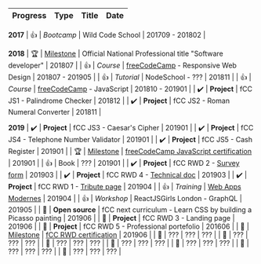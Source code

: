 | Progress | Type | Title | Date |
| :---: | :---: | :--- | :---: |
__2017__
| :+1: | *Bootcamp* | Wild Code School | 201709 - 201802 |

__2018__
| :trophy: | <ins>Milestone</ins> | Official National Professional title "Software developer" | 201807 |
| :+1: | *Course* | [freeCodeCamp](https://learn.freecodecamp.org/) - Responsive Web Design | 201807 - 201905 |
| :+1: | *Tutorial* | NodeSchool - ??? | 201811 |
| :+1: | *Course* | [freeCodeCamp](https://learn.freecodecamp.org/) - JavaScript | 201810 - 201901 |
| :heavy_check_mark: | __Project__ | fCC JS1 - Palindrome Checker | 201812 |
| :heavy_check_mark: | __Project__ | fCC JS2 - Roman Numeral Converter | 201811 |

__2019__
| :heavy_check_mark: | __Project__ | fCC JS3 - Caesar's Cipher | 201901 |
| :heavy_check_mark: | __Project__ | fCC JS4 - Telephone Number Validator | 201901 |
| :heavy_check_mark: | __Project__ | fCC JS5 - Cash Register | 201901 |
| :trophy: | <ins>Milestone</ins> | <ins>[freeCodeCamp JavaScript certification](https://www.freecodecamp.org/certification/codingk8/javascript-algorithms-and-data-structures)</ins> | 201901 |
| :+1: | Book | ??? | 201901 |
| :heavy_check_mark: | __Project__ | fCC RWD 2 - [Survey form](https://codingk8.github.io/freeCodeCamp-Paris-meetups-survey-form/) | 201903 |
| :heavy_check_mark: | __Project__ | fCC RWD 4 - [Technical doc](https://codingk8.github.io/markdown-up-and-running/) | 201903 |
| :heavy_check_mark: | __Project__ | fCC RWD 1 - [Tribute page](https://github.com/codingk8/shooting-for-the-moon) | 201904 |
| :+1: | *Training* | [Web Apps Modernes](https://delicious-insights.com/fr/formations/web-apps-modernes/) | 201904 |
| :+1: | *Workshop* | ReactJSGirls London - GraphQL | 201905 |
| :feet: | __Open source__ | fCC next curriculum - Learn CSS by building a Picasso painting | 201906 |
| :feet: | __Project__ | fCC RWD 3 - Landing page | 201906 |
| :feet: | __Project__ | fCC RWD 5 - Professional portefolio | 201606 |
| :feet: | <ins>Milestone</ins> | <ins>fCC RWD certification</ins> | 201906 |
| :feet: | ??? | ??? | ??? |
| :dart: | ??? | ??? | ??? |
| :dart: | ??? | ??? | ??? |
| :dart: | ??? | ??? | ??? |
| :dart: | ??? | ??? | ??? |
| :dart: | ??? | ??? | ??? |
| :dart: | ??? | ??? | ??? |



